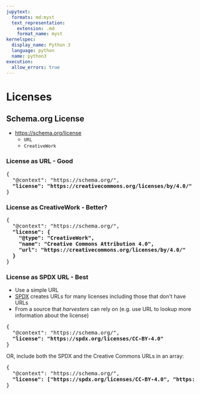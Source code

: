 ```yaml
---
jupytext:
  formats: md:myst
  text_representation:
    extension: .md
    format_name: myst
kernelspec:
  display_name: Python 3
  language: python
  name: python3
execution:
  allow_errors: true
---
```


# Licenses


## Schema.org License

- https://schema.org/license
    - `URL`
    - `CreativeWork`

### License as URL - Good

<pre>
{
  "@context": "https://schema.org/",
  <strong>"license": "https://creativecommons.org/licenses/by/4.0/"</strong>
}
</pre>

### License as CreativeWork - Better?

<pre>
{
  "@context": "https://schema.org/",
  <strong>"license": {
    "@type": "CreativeWork",
    "name": "Creative Commons Attribution 4.0",
    "url": "https://creativecommons.org/licenses/by/4.0/"
  }</strong>
}
</pre>

### License as SPDX URL - Best

- Use a simple URL
- [SPDX](https://spdx.org/licenses/) creates URLs for many licenses including those that don't have URLs
- From a source that <em>harvesters</em> can rely on (e.g. use URL to lookup more information about the license)

<pre>
{
  "@context": "https://schema.org/",
  <strong>"license": "https://spdx.org/licenses/CC-BY-4.0"</strong>
}
</pre>

OR, include both the SPDX and the Creative Commons URLs in an array:

<pre>
{
  "@context": "https://schema.org/",
  <strong>"license": ["https://spdx.org/licenses/CC-BY-4.0", "https://creativecommons.org/licenses/by/4.0/"]</strong>
}
</pre>
